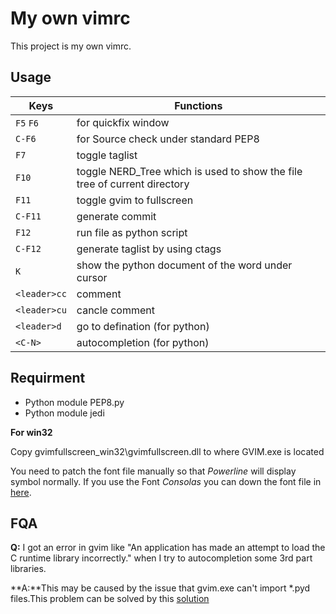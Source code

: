 My own vimrc
============

This project is my own vimrc. 

Usage
----------

Keys |Functions
----|----|
`F5` `F6` |for quickfix window
`C-F6` |for Source check under standard PEP8
`F7` |toggle taglist
`F10` |toggle NERD_Tree which is used to show the file tree of current directory
`F11` |toggle gvim to fullscreen
`C-F11` |generate commit
`F12` |run file as python script
`C-F12` |generate taglist by using ctags
`K` |show the python document of the word under cursor
`<leader>cc` |comment
`<leader>cu` |cancle comment
`<leader>d` |go to defination (for python)
`<C-N>` | autocompletion (for python)

Requirment
----------

+ Python module PEP8.py
+ Python module jedi

**For win32**

Copy gvimfullscreen_win32\gvimfullscreen.dll to where GVIM.exe is
located

You need to  patch the font file manually so that *Powerline* will display
symbol normally. If you use the Font *Consolas* you can down the font file in
[here](https://github.com/eugeneching/consolas-powerline-vim).

FQA
---

**Q:** I got an error in gvim like "An application has made an attempt to load
the C runtime library incorrectly." when I try to autocompletion some 3rd part
libraries.

**A:**This may be caused by the issue that gvim.exe can't import \*.pyd
files.This problem can be solved by this
[solution](http://stackoverflow.com/questions/9764341/runtime-error-with-vim-omnicompletiona)
